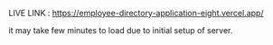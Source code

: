 LIVE LINK : https://employee-directory-application-eight.vercel.app/

it may take few minutes to load due to initial setup of server.
